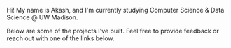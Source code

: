 Hi! My name is Akash, and I'm currently studying Computer Science & Data Science @ UW Madison. 

Below are some of the projects I've built. Feel free to provide feedback or reach out with one of the links below.
